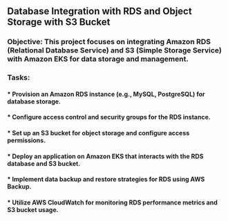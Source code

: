 ## Database Integration with RDS and Object Storage with S3 Bucket


### Objective: This project focuses on integrating Amazon RDS (Relational Database Service) and S3 (Simple Storage Service) with Amazon EKS for data storage and management.

### Tasks: 

#### * Provision an Amazon RDS instance (e.g., MySQL, PostgreSQL) for database storage.
#### * Configure access control and security groups for the RDS instance.
#### * Set up an S3 bucket for object storage and configure access permissions.
#### * Deploy an application on Amazon EKS that interacts with the RDS database and S3 bucket.
#### * Implement data backup and restore strategies for RDS using AWS Backup.
#### * Utilize AWS CloudWatch for monitoring RDS performance metrics and S3 bucket usage.


